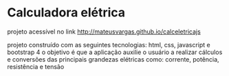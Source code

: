 # Calculadora elétrica

projeto acessível no link http://mateusvargas.github.io/calceletricajs

projeto construído com as seguintes tecnologias: html, css, javascript e bootstrap 4
o objetivo é que a aplicação auxilie o usuário a realizar cálculos e conversões 
das principais grandezas elétricas como: corrente, potência, resistência e tensão
